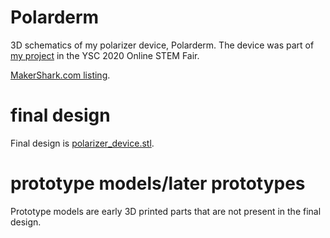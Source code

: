 # Polarderm
3D schematics of my polarizer device, Polarderm. The device was part of [my project](https://makeprojects.com/ysc/project/using-ai-and-polarized-imaging-to-assist-physicians-with-early-skin-cancer-diagnosis) in the YSC 2020 Online STEM Fair.

[MakerShark.com listing](https://makershark.com/Polarderm).

# final design
Final design is [polarizer_device.stl](https://github.com/Andrew5Pun/polarizer-device/blob/master/polarizer_device.stl).

# prototype models/later prototypes
Prototype models are early 3D printed parts that are not present in the final design.
